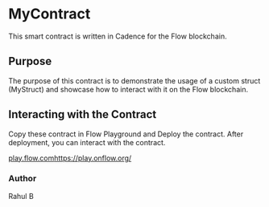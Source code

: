 # MyContract

This smart contract is written in Cadence for the Flow blockchain.

## Purpose

The purpose of this contract is to demonstrate the usage of a custom struct (MyStruct) and showcase how to interact with it on the Flow blockchain.

## Interacting with the Contract

Copy these contract in Flow Playground and Deploy the contract. After deployment, you can interact with the contract.

[play.flow.com](https://play.onflow.org/)https://play.onflow.org/

### Author

Rahul B
